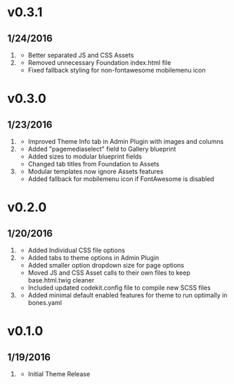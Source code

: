 # v0.3.1
## 1/24/2016

1. [](#improved)
    * Better separated JS and CSS Assets
2. [](#bugfix)
    * Removed unnecessary Foundation index.html file
    * Fixed fallback styling for non-fontawesome mobilemenu icon

# v0.3.0
## 1/23/2016

1. [](#new)
    * Improved Theme Info tab in Admin Plugin with images and columns
2. [](#improved)
    * Added "pagemediaselect" field to Gallery blueprint 
    * Added sizes to modular blueprint fields
    * Changed tab titles from Foundation to Assets
3. [](#bugfix)
    * Modular templates now ignore Assets features
    * Added fallback for mobilemenu icon if FontAwesome is disabled

# v0.2.0
## 1/20/2016

1. [](#new)
    * Added Individual CSS file options
2. [](#improved)
    * Added tabs to theme options in Admin Plugin
    * Added smaller option dropdown size for page options
    * Moved JS and CSS Asset calls to their own files to keep base.html.twig cleaner
    * Included updated codekit.config file to compile new SCSS files
3. [](#bugfix)
    * Added minimal default enabled features for theme to run optimally in bones.yaml

# v0.1.0
## 1/19/2016

1. [](#new)
    * Initial Theme Release
